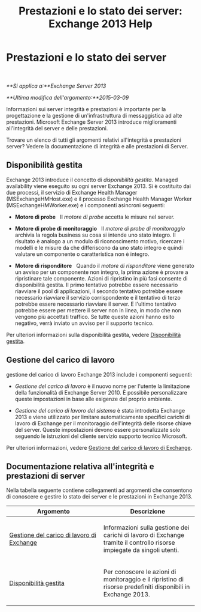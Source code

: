 ﻿---
title: 'Prestazioni e lo stato dei server: Exchange 2013 Help'
TOCTitle: Prestazioni e lo stato dei server
ms:assetid: 9d1fdec8-8273-4c71-88f1-b4edfd542c4f
ms:mtpsurl: https://technet.microsoft.com/it-it/library/JJ150551(v=EXCHG.150)
ms:contentKeyID: 50481299
ms.date: 05/22/2018
mtps_version: v=EXCHG.150
ms.translationtype: MT
---

# Prestazioni e lo stato dei server

 

_**Si applica a:**Exchange Server 2013_

_**Ultima modifica dell'argomento:**2015-03-09_

Informazioni sui server integrità e prestazioni è importante per la progettazione e la gestione di un'infrastruttura di messaggistica ad alte prestazioni. Microsoft Exchange Server 2013 introduce miglioramenti all'integrità del server e delle prestazioni.

Trovare un elenco di tutti gli argomenti relativi all'integrità e prestazioni server? Vedere la documentazione di integrità e alle prestazioni di Server.

## Disponibilità gestita

Exchange 2013 introduce il concetto di *disponibilità gestita*. Managed availability viene eseguito su ogni server Exchange 2013. Si è costituito dai due processi, il servizio di Exchange Health Manager (MSExchangeHMHost.exe) e il processo Exchange Health Manager Worker (MSExchangeHMWorker.exe) e i componenti asincroni seguenti:

  - **Motore di probe**   Il *motore di probe* accetta le misure nel server.

  - **Motore di probe di monitoraggio**   Il *motore di probe di monitoraggio* archivia la regola business su cosa si intende uno stato integro. Il risultato è analogo a un modulo di riconoscimento motivo, ricercare i modelli e le misure da che differiscono da uno stato integro e quindi valutare un componente o caratteristica non è integro.

  - **Motore di risponditore**   Quando il *motore di risponditore* viene generato un avviso per un componente non integro, la prima azione è provare a ripristinare tale componente. Azioni di ripristino in più fasi consente di disponibilità gestita. Il primo tentativo potrebbe essere necessario riavviare il pool di applicazioni, il secondo tentativo potrebbe essere necessario riavviare il servizio corrispondente e il tentativo di terzo potrebbe essere necessario riavviare il server. E l'ultimo tentativo potrebbe essere per mettere il server non in linea, in modo che non vengono più accettati traffico. Se tutte queste azioni hanno esito negativo, verrà inviato un avviso per il supporto tecnico.

Per ulteriori informazioni sulla disponibilità gestita, vedere [Disponibilità gestita](managed-availability-exchange-2013-help.md).

## Gestione del carico di lavoro

gestione del carico di lavoro Exchange 2013 include i componenti seguenti:

  - *Gestione del carico di lavoro* è il nuovo nome per l'utente la limitazione della funzionalità di Exchange Server 2010. È possibile personalizzare queste impostazioni in base alle esigenze del proprio ambiente.

  - *Gestione del carico di lavoro del sistema* è stata introdotta Exchange 2013 e viene utilizzato per limitare automaticamente specifici carichi di lavoro di Exchange per il monitoraggio dell'integrità delle risorse chiave del server. Queste impostazioni devono essere personalizzate solo seguendo le istruzioni del cliente servizio supporto tecnico Microsoft.

Per ulteriori informazioni, vedere [Gestione del carico di lavoro di Exchange](exchange-workload-management-exchange-2013-help.md).

## Documentazione relativa all'integrità e prestazioni di server

Nella tabella seguente contiene collegamenti ad argomenti che consentono di conoscere e gestire lo stato dei server e le prestazioni in Exchange 2013.


<table>
<colgroup>
<col style="width: 50%" />
<col style="width: 50%" />
</colgroup>
<thead>
<tr class="header">
<th>Argomento</th>
<th>Descrizione</th>
</tr>
</thead>
<tbody>
<tr class="odd">
<td><p><a href="exchange-workload-management-exchange-2013-help.md">Gestione del carico di lavoro di Exchange</a></p></td>
<td><p>Informazioni sulla gestione dei carichi di lavoro di Exchange tramite il controllo risorse impiegate da singoli utenti.</p></td>
</tr>
<tr class="even">
<td><p><a href="managed-availability-exchange-2013-help.md">Disponibilità gestita</a></p></td>
<td><p>Per conoscere le azioni di monitoraggio e il ripristino di risorse predefiniti disponibili in Exchange 2013.</p></td>
</tr>
</tbody>
</table>


